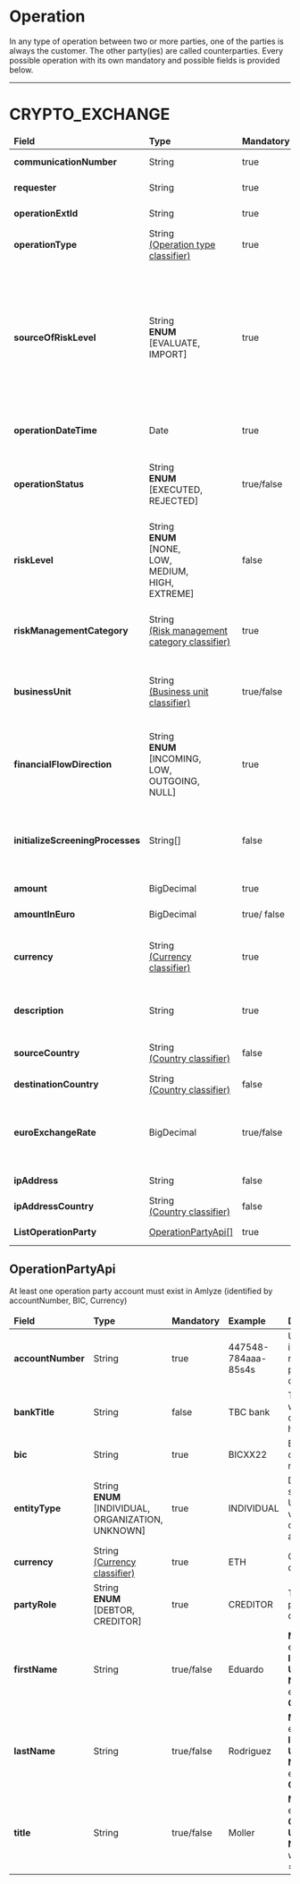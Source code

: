 # Operation
In any type of operation between two or more parties, one of the parties is always the customer. The other party(ies) are called counterparties. Every possible operation with its own mandatory and possible fields is provided below.

---

# CRYPTO_EXCHANGE

<table>
    <thead>
        <tr>
            <td><b>Field</b></td>
            <td><b>Type</b></td>
            <td><b>Mandatory</b></td>
            <td><b>Example</b></td>
            <td><b>Description</b></td>
        </tr>
    </thead>
    <tbody>
        <tr>
            <td><b>communicationNumber</b></td>
            <td>String</td>
            <td>true</td>
            <td>ComNr_0011</td>
            <td>Unique number of communication</td>
        </tr>
        <tr>
            <td><b>requester</b></td>
            <td>String</td>
            <td>true</td>
            <td>Branch Name</td>
            <td>Name of the system requesting web service</td>
        </tr>
        <tr>
            <td><b>operationExtId</b></td>
            <td>String</td>
            <td>true</td>
            <td>Op_22xx22</td>
            <td>External identifier of operation</td>
        </tr>
        <tr>
            <td><b>operationType</b></td>
            <td>
                String <br/>
                <a href="../../README.md#classifiers">(Operation type classifier)</a>
            </td>
            <td>true</td>
            <td>CRYPTO_EXCHANGE</td>
            <td>Notifies about what kind of operation was performed</td>
        </tr>
        <tr>
            <td><b>sourceOfRiskLevel</b></td>
            <td>String<br/><b>ENUM</b><br/>[EVALUATE,<br/>IMPORT]</td>
            <td>true</td>
            <td>EVALUATE</td>
            <td>Source of risk level<br/> The value <b>"EVALUATE"</b> should be used for normal business processes - risk assessment will be performed.<br/> The value <b>"IMPORT"</b> should be used for migration purposes only – the customer and it's questionnaire will be imported without risk assessment</td>
        </tr>
        <tr>
            <td><b>operationDateTime</b></td>
            <td>Date</td>
            <td>true</td>
            <td>2023-03-16T13:00:00Z</td>
            <td>The operation date and time show when the operation proceeded with</td>
        </tr>
        <tr>
            <td><b>operationStatus</b></td>
            <td>String<br/><b>ENUM</b><br/>[EXECUTED,<br/>REJECTED]</td>
            <td>true/false</td>
            <td>EXECUTED</td>
            <td>Either operation was successfully executed, or the operation was rejected<br/> <b> Mandatory</b> when sourceOfRiskLevel = IMPORT</td>
        </tr>
        <tr>
            <td><b>riskLevel</b></td>
            <td>String<br/><b>ENUM</b><br/>[NONE,<br/>LOW,<br/>MEDIUM,<br/>HIGH,<br/>EXTREME]</td>
            <td>false</td>
            <td>LOW</td>
            <td>The risk level of imported operation</td>
        </tr>
        <tr>
            <td><b>riskManagementCategory</b></td>
            <td>
                String <br/>
                <a href="../../README.md#classifiers">(Risk management category classifier)</a>
            </td>
            <td>true</td>
            <td>OP_DEFAULT</td>
            <td>Code of risk management category of object. Risk management category code from classifier can be checked <a href="../../README.md#classifiers">here</a></td>
        </tr>
		<tr>
			<td><b>businessUnit</b></td>
			<td>
                String <br/>
                <a href="../../README.md#classifiers">(Business unit classifier)</a>
            </td>
			<td>true/false</td>
			<td>BUSINESS_UNIT_NAME</td>
			<td>
                Unit data identification for controllability/observability.
                <br/>❗NOTE: parameter is required only if business unit strict mode enabled
            </td>
		</tr>
        <tr>
            <td><b>financialFlowDirection</b></td>
            <td>String<br/><b>ENUM</b><br/>[INCOMING,<br/>LOW,<br/>OUTGOING,<br/>NULL]</td>
            <td>true</td>
            <td>INCOMING</td>
            <td>Refers to the movement of money between entities or accounts<br/>  direction = <b>INCOMING</b> your customer = <b>CREDITOR</b> 
           <br/>  direction = <b>OUTGOING</b> your customer = <b>DEBTOR</b>
        </td>
        </tr>
        <tr>
            <td><b>initializeScreeningProcesses</b></td>
            <td>String[]</td>
            <td>false</td>
            <td>PEP,<br/>ADVERSE_MEDIA,<br/> SANCTIONS</td>
            <td>Defines which lists to check during screening process<br/> ScreeningList code from classifier can be checked <a href="../../README.md#classifiers">here</a></td>
        </tr>
        <tr>
            <td><b>amount</b></td>
            <td>BigDecimal</td>
            <td>true</td>
            <td>1499</td>
            <td>Field for the money amount sent in an operation</td>
        </tr>
        <tr>
            <td><b>amountInEuro</b></td>
            <td>BigDecimal</td>
            <td>true/ false</td>
            <td>1399</td>
            <td>amount of money in euro currency</td>
        </tr>
        <tr>
            <td><b>currency</b></td>
            <td>
                String <br/>
                <a href="../../README.md#classifiers">(Currency classifier)</a>
            </td>
            <td>true</td>
            <td>EUR</td>
            <td>Currency code from classifier.<br/> Currency code from classifier can be checked <a href="../../README.md#classifiers">here</a></td> 
        </tr>
        <tr>
            <td><b>description</b></td>
            <td>String</td>
            <td>true</td>
            <td>"Fund Transfer"</td>
            <td>The purpose of payment is saved under description.<br/> It is necessary for the operation to be proceeded</td>
        </tr>
        <tr>
            <td><b>sourceCountry</b></td>
			<td>
                String <br/>
                <a href="../../README.md#classifiers">(Country classifier)</a>
            </td>
            <td>false</td>
            <td>LT</td>
            <td>Source country informs about where the operation was initiated</td>
        </tr>
        <tr>
            <td><b>destinationCountry</b></td>
			<td>
                String <br/>
                <a href="../../README.md#classifiers">(Country classifier)</a>
            </td>
            <td>false</td>
            <td>LT</td>
            <td>Country of operation's destination</td>
        </tr>
        <tr>
            <td><b>euroExchangeRate</b></td>
            <td>BigDecimal</td>
            <td>true/false</td>
            <td>0.93</td>
            <td>Euro exchange rate for other than Euro currency<br/> 
            <b>Mandatory</b> when currency =! <b>eur</b><br/> <b>Not Used</b> when currency = <b>eur</b></td>
        </tr>
        <tr>
            <td><b>ipAddress</b></td>
            <td>String</td>
            <td>false</td>
            <td>xxx.zzz.yyyy.www</td>
            <td>The IP address of the operation</td>
        </tr>
        <tr>
            <td><b>ipAddressCountry</b></td>
			<td>
                String <br/>
                <a href="../../README.md#classifiers">(Country classifier)</a>
            </td>
            <td>false</td>
            <td>LT</td>
            <td>Country of an IP address of the operation</td>
        </tr>
        <tr>
            <td><b>ListOperationParty</b></td>
            <td><a href="#OperationPartyApi">OperationPartyApi[]</a></td>
            <td>true</td>
            <td>-</td>
            <td>List of entities that belong to one operation|</td>
        </tr>
    </tbody>
</table>


## OperationPartyApi

At least one operation party account must exist in Amlyze (identified by accountNumber, BIC, Currency)


<table>
    <thead>
        <tr>
            <td><b>Field</b></td>
            <td><b>Type</b></td>
            <td><b>Mandatory</b></td>
            <td><b>Example</b></td>
            <td><b>Description</b></td>
        </tr>
    </thead>
    <tbody>
        <tr>
            <td><b>accountNumber</b></td>
            <td>String</td>
            <td>true</td>
            <td>447548-784aaa-85s4s</td>
            <td>Unique account identification number used in performing operations</td>
        </tr>
        <tr>
            <td><b>bankTitle</b></td>
            <td>String</td>
            <td>false</td>
            <td>TBC bank</td>
            <td>Title of bank with which the operation is happening</td>
        </tr>
        <tr>
            <td><b>bic</b></td>
            <td>String</td>
            <td>true</td>
            <td>BICXX22</td>
            <td>Bank identifier code for account number</td>
        </tr>
        <tr>
            <td><b>entityType</b></td>
            <td>String<br/><b>ENUM</b><br/>[INDIVIDUAL,<br/>ORGANIZATION,<br/>UNKNOWN]</td>
            <td>true</td>
            <td>INDIVIDUAL</td>
            <td>Describes client status.<br/>  UNKNOWN is valid only for counterparty (not a customer)</td>
        </tr>
        <tr>
            <td><b>currency</b></td>
            <td>
                String <br/>
                <a href="../../README.md#classifiers">(Currency classifier)</a>
            </td>
            <td>true</td>
            <td>ETH</td>
            <td>Currency code of operation</td>
        </tr>
        <tr>
            <td><b>partyRole</b></td>
            <td>String<br/><b>ENUM</b><br/>[DEBTOR,<br/>CREDITOR]</td>
            <td>true</td>
            <td>CREDITOR</td>
            <td>The role of the party in ongoing operation</td>
        </tr>
        <tr>
            <td><b>firstName</b></td>
            <td>String</td>
            <td>true/false</td>
            <td>Eduardo</td>
            <td><b>Mandatory</b> when entityType = <b> INDIVIDUAL</b>or <b>UNKNOWN</b><br/> <b>Not Used</b> when entityType = <b>ORGANIZATION</b></td>
        </tr>
        <tr>
            <td><b>lastName</b></td>
            <td>String</td>
            <td>true/false</td>
            <td>Rodriguez</td>
            <td><b>Mandatory</b> when entityType = <b> INDIVIDUAL</b>or <b>UNKNOWN</b><br/> <b>Not Used</b> when entityType = <b>ORGANIZATION</b></td>
        </tr>
        <tr>
            <td><b>title</b></td>
            <td>String</td>
            <td>true/false</td>
            <td>Moller</td>
            <td><b>Mandatory</b> when entityType = <b>ORGANIZATION</b>or <b>UNKNOWN</b><br/> <b>Not Mandatory</b> when entityType = <b>INDIVIDUAL</b></td>
        </tr>
    </tbody>
</table>
